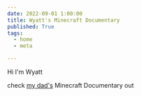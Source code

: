 ```yaml
---
date: 2022-09-01 1:00:00
title: Wyatt's Minecraft Documentary
published: True
tags:
  - home
  - meta

---
```


Hi I'm Wyatt



check [my dad's](https://waylonwalker.com/minecraft-documentary) Minecraft Documentary out

